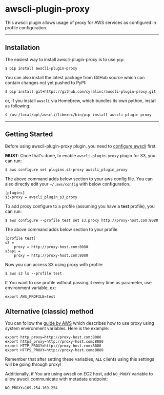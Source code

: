 awscli-plugin-proxy
===================

This awscli plugin allows usage of proxy for AWS services as configured in profile configuration.

------------
Installation
------------

The easiest way to install awscli-plugin-proxy is to use `pip`:

    $ pip install awscli-plugin-proxy

You can also install the latest package from GitHub source which can contain changes not yet pushed to PyPI:

    $ pip install git+https://github.com/cyralinc/awscli-plugin-proxy.git

or, if you install `awscli` via Homebrew, which bundles its own python, install as following:

    $ /usr/local/opt/awscli/libexec/bin/pip install awscli-plugin-proxy


---------------
Getting Started
---------------

Before using awscli-plugin-proxy plugin, you need to [configure awscli](http://docs.aws.amazon.com/cli/latest/userguide/cli-chap-getting-started.html) first.

**MUST**: Once that's done, to enable `awscli-plugin-proxy` plugin for S3, you can run:

    $ aws configure set plugins.s3-proxy awscli_plugin_proxy

The above command adds below section to your aws config file. You can also directly edit your `~/.aws/config` with below configuration.

    [plugins]
    s3-proxy = awscli_plugin_s3_proxy

To add proxy configure to a profile (assuming you have a **test** profile), you can run:

    $ aws configure --profile test set s3.proxy http://proxy-host.com:8080

The above command adds below section to your profile:

	[profile test]
	s3 =
		proxy = http://proxy-host.com:8080
	s3api =
		proxy = http://proxy-host.com:8080

Now you can access S3 using proxy with profile:

    $ aws s3 ls --profile test

If You want to use profile without passing it every time as parameter, use environment variable, ex:

    export AWS_PROFILE=test

Alternative (classic) method
----------------------------
You can follow the [guide by AWS](https://docs.aws.amazon.com/cli/latest/userguide/cli-http-proxy.html) which describes how to use proxy using system environment variables. Here is the example:

    export http_proxy=http://proxy-host.com:8080
    export https_proxy=http://proxy-host.com:8080
    export HTTP_PROXY=http://proxy-host.com:8080
    export HTTPS_PROXY=http://proxy-host.com:8080

Remember that after setting these variables, `ALL` clients using this settings will be going through proxy!

Additionally, if You are using awscli on EC2 host, add `NO_PROXY` variable to allow awscli communicate with metadata endpoint:

    NO_PROXY=169.254.169.254
